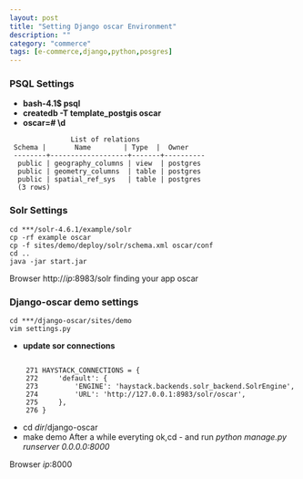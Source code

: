 ```yaml
---
layout: post
title: "Setting Django oscar Environment"
description: ""
category: "commerce"
tags: [e-commerce,django,python,posgres]
---
```


### PSQL Settings

- **bash-4.1$ psql**
- **createdb -T template_postgis oscar**
- **oscar=# \d**
<pre><code>               List of relations
 Schema |       Name        | Type  |  Owner   
 --------+-------------------+-------+----------
  public | geography_columns | view  | postgres
  public | geometry_columns  | table | postgres
  public | spatial_ref_sys   | table | postgres
  (3 rows)
</code></pre>

### Solr Settings
<pre><code>cd ***/solr-4.6.1/example/solr
cp -rf example oscar
cp -f sites/demo/deploy/solr/schema.xml oscar/conf
cd ..
java -jar start.jar
</code></pre>
Browser  http://_ip_:8983/solr finding your app oscar

### Django-oscar demo settings
<pre><code>cd ***/django-oscar/sites/demo
vim settings.py
</code></pre>
-  **update sor connections**
<pre><code>
    271 HAYSTACK_CONNECTIONS = {
    272     'default': {
    273         'ENGINE': 'haystack.backends.solr_backend.SolrEngine',
    274         'URL': 'http://127.0.0.1:8983/solr/oscar',
    275     },
    276 }
</code></pre>

- cd _dir_/django-oscar
- make demo
After a while everyting ok,cd - and run 
_python manage.py  runserver 0.0.0.0:8000_

Browser _ip_:8000
